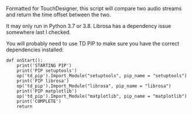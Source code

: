 Formatted for TouchDesigner, this script will compare two audio streams and return the time offset between the two.

It may only run in Python 3.7 or 3.8. Librosa has a dependency issue somewhere last I checked.

You will probably need to use TD PIP to make sure you have the correct dependencies installed:

```
def onStart():
	print('STARTING PIP')
	print('PIP setuptools')
	op('td_pip').Import_Module("setuptools", pip_name = "setuptools")
	print('PIP librosa')
	op('td_pip').Import_Module("librosa", pip_name = "librosa")
	print('PIP matplotlib')
	op('td_pip').Import_Module("matplotlib", pip_name = "matplotlib")
	print('COMPLETE')
	return
```

